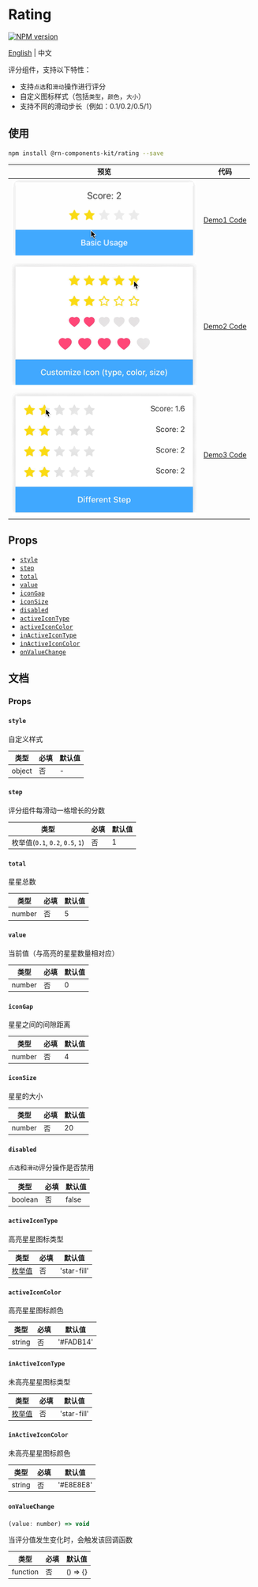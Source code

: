 # Rating

[![NPM version](https://img.shields.io/npm/v/@rn-components-kit/rating.svg)](https://www.npmjs.com/package/@rn-components-kit/rating)

[English](./README.md) | 中文

评分组件，支持以下特性：

- 支持`点选`和`滑动`操作进行评分
- 自定义图标样式（包括`类型`，`颜色`，`大小`）
- 支持不同的滑动步长（例如：0.1/0.2/0.5/1）

## 使用

```bash
npm install @rn-components-kit/rating --save
```

|预览|代码|
|------------|:---------:|
|<img width="375" src="./preview/basic-usage.gif"/>|[Demo1 Code](./demos/Demo1.js)|
|<img width="375" src="./preview/customized-icon.gif"/>|[Demo2 Code](./demos/Demo2.js)|
|<img width="375" src="./preview/different-step.gif"/>|[Demo3 Code](./demos/Demo3.js)|

## Props

- [`style`](#style)
- [`step`](#step)
- [`total`](#total)
- [`value`](#value)
- [`iconGap`](#iconGap)
- [`iconSize`](#iconSize)
- [`disabled`](#disabled)
- [`activeIconType`](#activeIconType)
- [`activeIconColor`](#activeIconColor)
- [`inActiveIconType`](#inActiveIconType)
- [`inActiveIconColor`](#inActiveIconColor)
- [`onValueChange`](#onValueChange)

## 文档

### Props

#### `style`

自定义样式

|类型|必填|默认值|
|----|--------|-------|
|object|否|-|

#### `step`

评分组件每滑动一格增长的分数

|类型|必填|默认值|
|----|--------|-------|
|枚举值(`0.1`, `0.2`, `0.5`, `1`)|否|1|

#### `total`

星星总数

|类型|必填|默认值|
|----|--------|-------|
|number|否|5|

#### `value`

当前值（与高亮的星星数量相对应）

|类型|必填|默认值|
|----|--------|-------|
|number|否|0|

#### `iconGap`

星星之间的间隙距离

|类型|必填|默认值|
|----|--------|-------|
|number|否|4|

#### `iconSize`

星星的大小

|类型|必填|默认值|
|----|--------|-------|
|number|否|20|

#### `disabled`

`点选`和`滑动`评分操作是否禁用

|类型|必填|默认值|
|----|--------|-------|
|boolean|否|false|

#### `activeIconType`

高亮星星图标类型

|类型|必填|默认值|
|----|--------|-------|
|[枚举值](https://github.com/SmallStoneSK/rn-components-kit/blob/master/packages/Icon/README.zh-CN.md)|否|'star-fill'|

#### `activeIconColor`

高亮星星图标颜色

|类型|必填|默认值|
|----|--------|-------|
|string|否|'#FADB14'|

#### `inActiveIconType`

未高亮星星图标类型

|类型|必填|默认值|
|----|--------|-------|
|[枚举值](https://github.com/SmallStoneSK/rn-components-kit/blob/master/packages/Icon/README.zh-CN.md)|否|'star-fill'|

#### `inActiveIconColor`

未高亮星星图标颜色

|类型|必填|默认值|
|----|--------|-------|
|string|否|'#E8E8E8'|

#### `onValueChange`

```js
(value: number) => void
```

当评分值发生变化时，会触发该回调函数

|类型|必填|默认值|
|----|--------|-------|
|function|否|() => {}|
